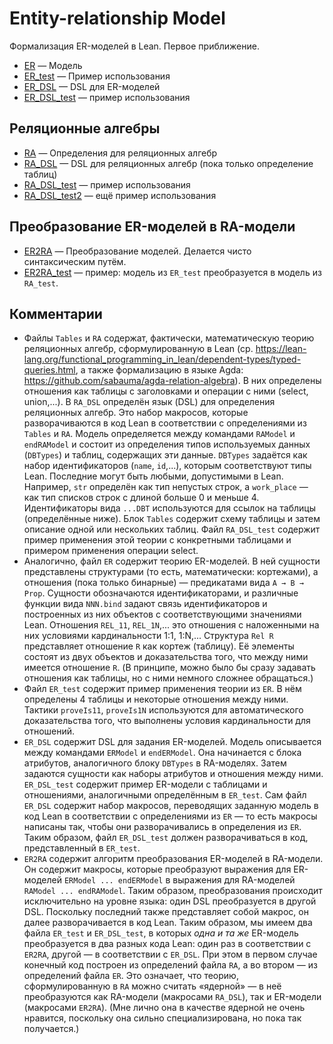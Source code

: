 # Entity-relationship Model

Формализация ER-моделей в Lean. Первое приближение.

+ [ER](ER.lean) — Модель 
+ [ER_test](ER_test.lean) — Пример использования
+ [ER_DSL](ER_DSL.lean) — DSL для ER-моделей
+ [ER_DSL_test](ER_DSL_test.lean) — пример использования

## Реляционные алгебры

+ [RA](RA.lean) — Определения для реляционных алгебр
+ [RA_DSL](RA_DSL.lean) — DSL для реляционных алгебр (пока только
  определение таблиц)
+ [RA_DSL_test](RA_DSL_test.lean) — пример использования 
+ [RA_DSL_test2](RA_DSL_test2.lean) — ещё пример использования 

## Преобразование ER-моделей в RA-модели

+ [ER2RA](ER2RA.lean) — Преобразование моделей. Делается чисто
  синтаксическим путём.
+ [ER2RA_test](ER2RA_test.lean) — пример: модель из `ER_test` преобразуется
  в модель из `RA_test`.

## Комментарии
+ Файлы `Tables` и `RA` содержат, фактически, математическую теорию
  реляционных алгебр, сформулированную в Lean
  (ср. https://lean-lang.org/functional_programming_in_lean/dependent-types/typed-queries.html,
  а также формализацию в языке Agda: https://github.com/sabauma/agda-relation-algebra).
  В них определены отношения как таблицы с заголовками и операции с ними
  (select, union,...).  В `RA_DSL` определён язык (DSL) для определения
  реляционных алгебр.  Это набор макросов, которые разворачиваются в код
  Lean в соответствии с определениями из `Tables` и `RA`.  Модель
  определяется между командами `RAModel` и `endRAModel` и состоит из
  определения типов используемых данных (`DBTypes`) и таблиц, содержащих
  эти данные.  `DBTypes` задаётся как набор идентификаторов (`name`,
  `id`,...), которым соответствуют типы Lean.  Последние могут быть любыми,
  допустимыми в Lean.  Например, `str` определён как тип непустых строк, а
  `work_place` — как тип списков строк с длиной больше 0 и меньше 4.
  Идентификаторы вида `...DBT` используются для ссылок на таблицы
  (определённые ниже).  Блок `Tables` содержит схему таблицы и затем
  описание одной или нескольких таблиц.  Файл `RA_DSL_test` содержит пример
  применения этой теории с конкретными таблицами и примером применения
  операции select.
+ Аналогично, файл `ER` содержит теорию ER-моделей.  В ней сущности
  представлены структурами (то есть, математически: кортежами), а отношения
  (пока только бинарные) — предикатами вида `A → B → Prop`.  Сущности
  обозначаются идентификаторами, и различные функции вида `NNN.bind` задают
  связь идентификаторов и построенных из них объектов с соответствующими
  значениями Lean.  Отношения `REL_11`, `REL_1N`,... это отношения с
  наложенными на них условиями кардинальности 1:1, 1:N,...  Структура `Rel
  R` представляет отношение `R` как кортеж (таблицу).  Её элементы состоят
  из двух объектов и доказательства того, что между ними имеется отношение
  `R`.  (В принципе, можно было бы сразу задавать отношения как таблицы, но
  с ними немного сложнее обращаться.)
+ Файл `ER_test` содержит пример применения теории из `ER`.  В нём
  определены 4 таблицы и некоторые отношения между ними.  Тактики
  `proveIs11`, `proveIs1N` используются для автоматического доказательства
  того, что выполнены условия кардинальности для отношений.
+ `ER_DSL` содержит DSL для задания ER-моделей.  Модель описывается между
  командами `ERModel` и `endERModel`.  Она начинается с блока атрибутов,
  аналогичного блоку `DBTypes` в RA-моделях.  Затем задаются сущности как
  наборы атрибутов и отношения между ними.  `ER_DSL_test` содержит пример
  ER-модели с таблицами и отношениями, аналогичными определённым в
  `ER_test`.  Сам файл `ER_DSL` содержит набор макросов, переводящих
  заданную модель в код Lean в соответствии с определениями из `ER` — то
  есть макросы написаны так, чтобы они разворачивались в определения из
  `ER`.  Таким образом, файл `ER_DSL_test` должен разворачиваться в код,
  представленный в `ER_test`.
+ `ER2RA` содержит алгоритм преобразования ER-моделей в RA-модели.  Он
  содержит макросы, которые преобразуют выражения для ER-моделей `ERModel
  ... endERModel` в выражения для RA-моделей `RAModel ... endRAModel`.
  Таким образом, преобразования происходит исключительно на уровне языка:
  один DSL преобразуется в другой DSL.  Поскольку последний также
  представляет собой макрос, он далее разворачивается в код Lean.  Таким
  образом, мы имеем два файла `ER_test` и `ER_DSL_test`, в которых _одна и
  та же_ ER-модель преобразуется в два разных кода Lean: один раз в
  соответствии с `ER2RA`, другой — в соответствии с `ER_DSL`.  При этом в
  первом случае конечный код построен из определений файла `RA`, а во
  втором — из определений файла `ER`.  Это означает, что теорию,
  сформулированную в `RA` можно считать «ядерной» — в неё преобразуются как
  RA-модели (макросами `RA_DSL`), так и ER-модели (макросами `ER2RA`).
  (Мне лично она в качестве ядерной не очень нравится, поскольку она сильно
  специализирована, но пока так получается.)
